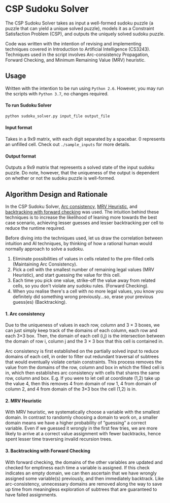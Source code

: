 # CSP Sudoku Solver
The CSP Sudoku Solver takes as input a well-formed sudoku puzzle (a puzzle that can yield a unique solved puzzle), models it as a Constraint Satisfaction Problem (CSP), and outputs the uniquely solved sudoku puzzle.

Code was written with the intention of revising and implementing techniques covered in Introduction to Artificial Intelligence (CS3243). Techniques used in the script involves Arc-consistency Propagation, Forward Checking, and Minimum Remaining Value (MRV) heuristic.

## Usage
Written with the intention to be run using ```Python 2.6```. However, you may run the scripts with ```Python 3.7```, no changes required.

#### To run Sudoku Solver
```python
python sudoku_solver.py input_file output_file
```

#### Input format
Takes in a 9x9 matrix, with each digit separated by a spacebar. 0 represents an unfilled cell. Check out ```./sample_inputs``` for more details.

#### Output format
Outputs a 9x9 matrix that represents a solved state of the input sudoku puzzle. Do note, however, that the uniqueness of the output is dependent on whether or not the sudoku puzzle is well-formed.


## Algorithm Design and Rationale
In the CSP Sudoku Solver, <u>Arc consistency</u>, <u>MRV Heuristic</u>, and <u>backtracking with forward checking</u> was used. The intuition behind these techniques is to increase the likelihood of leaning more towards the best case scenario, achieving lesser guesses and lesser backtracking per cell to reduce the runtime required.

Before diving into the techniques used, let us draw the correlation between intuition and AI techniques, by thinking of how a rational human would normally approach to solve a sudoku.
1. Eliminate possibilities of values in cells related to the pre-filled cells (Maintaining Arc Consistency).
2. Pick a cell with the smallest number of remaining legal values (MRV Heuristic), and start guessing the value for this cell.
3. Each time you pick one value, strike-off the value away from related cells, so you don't violate any sudoku rules. (Forward Checking).
4. When you realise there's a cell with no more legal values, you know you definitely did something wrong previously...so, erase your previous guess(es) (Backtracking).

#### 1. Arc consistency
Due to the uniqueness of values in each row, column and 3 × 3 boxes, we can just simply keep track of the domains of each column, each row and each 3×3 box. Then, the domain of each cell (i,j) is the intersection between the domain of row i, column j and the 3 × 3 box that this cell is contained in.

Arc consistency is first established on the partially solved input to reduce domains of each cell, in order to filter out redundant traversal of subtrees that would eventually violate certain constraints. This process removes the value from the domains of the row, column and box in which the filled cell is in, which then establishes arc consistency with cells that shares the same row, column and box. E.g. If you were to let cell at coordinate (1,2) take up the value 4, then this removes 4 from domain of row 1, 4 from domain of column 2, and 4 from domain of the 3×3 box the cell (1,2) is in.
#### 2. MRV Heuristic
With MRV heuristic, we systematically choose a variable with the smallest domain. In contrast to randomly choosing a domain to work on, a smaller domain means we have a higher probability of ”guessing” a correct variable. Even if we guessed it wrongly in the first few tries, we are more likely to arrive at a correct value assignment with fewer backtracks, hence spent lesser time traversing invalid recursion trees.

#### 3. Backtracking with Forward Checking
With forward checking, the domains of the other variables are updated and checked for emptiness each time a variable is assigned. If this check indicates an empty domain, we can then ascertain that we have wrongly assigned some variable(s) previously, and then immediately backtrack. Like arc-consistency, unnecessary domains are removed along the way to save up time from meaningless exploration of subtrees that are guaranteed to have failed assignments.
